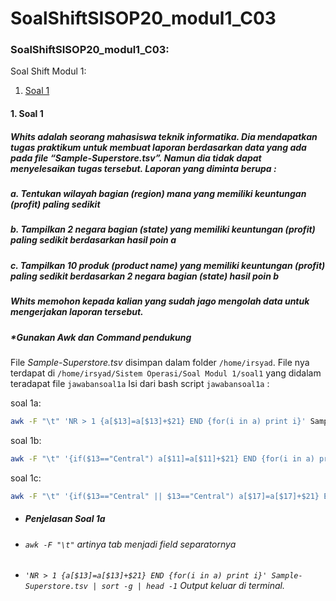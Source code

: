 # SoalShiftSISOP20_modul1_C03

### SoalShiftSISOP20_modul1_C03:

Soal Shift Modul 1:
1. [Soal 1](#1-soal-1)

#### 1. Soal 1
##### Whits adalah seorang mahasiswa teknik informatika. Dia mendapatkan tugas praktikum untuk membuat laporan berdasarkan data yang ada pada file “Sample-Superstore.tsv”. Namun dia tidak dapat menyelesaikan tugas tersebut. Laporan yang diminta berupa :
##### a. Tentukan wilayah bagian (region) mana yang memiliki keuntungan (profit) paling sedikit
##### b. Tampilkan 2 negara bagian (state) yang memiliki keuntungan (profit) paling sedikit berdasarkan hasil poin a
##### c. Tampilkan 10 produk (product name) yang memiliki keuntungan (profit) paling sedikit berdasarkan 2 negara bagian (state) hasil poin b
##### Whits memohon kepada kalian yang sudah jago mengolah data untuk mengerjakan laporan tersebut.
##### *Gunakan Awk dan Command pendukung

File *Sample-Superstore.tsv* disimpan dalam folder `/home/irsyad`. File nya terdapat di `/home/irsyad/Sistem Operasi/Soal Modul 1/soal1` yang didalam teradapat file `jawabansoal1a`
Isi dari bash script `jawabansoal1a` :

soal 1a:
```sh
awk -F "\t" 'NR > 1 {a[$13]=a[$13]+$21} END {for(i in a) print i}' Sample-Superstore.tsv | sort -g | head -1
```
soal 1b:
```sh
awk -F "\t" '{if($13=="Central") a[$11]=a[$11]+$21} END {for(i in a) print i}' Sample-Superstore.tsv | sort -g | head -2
```
soal 1c:
```sh
awk -F "\t" '{if($13=="Central" || $13=="Central") a[$17]=a[$17]+$21} END {for(i in a) print i}' Sample-Superstore.tsv | sort -g | head -10
```
+ ##### Penjelasan Soal 1a
+ ###### `awk -F "\t"` artinya tab menjadi field separatornya
+ ###### `'NR > 1 {a[$13]=a[$13]+$21} END {for(i in a) print i}' Sample-Superstore.tsv | sort -g | head -1` Output keluar di terminal.
